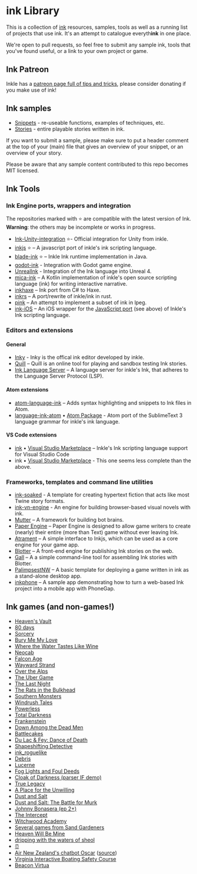 # ink Library

This is a collection of [ink](https://www.inklestudios.com/ink/) resources, samples, tools as well as a running list of projects that use ink. It's an attempt to catalogue everyth**ink** in one place.

We're open to pull requests, so feel free to submit any sample ink, tools that you've found useful, or a link to your own project or game.

## Ink Patreon

Inkle has a [patreon page full of tips and tricks](https://www.patreon.com/inkle), please consider donating if you make use of ink!

## Ink samples 

* [Snippets](https://github.com/inkle/ink-library/tree/master/Snippets) - re-useable functions, examples of techniques,  etc.
* [Stories](https://github.com/inkle/ink-library/tree/master/Stories/) - entire playable stories written in ink.

If you want to submit a sample, please make sure to put a header comment at the top of your (main) file that gives an overview of your snippet, or an overview of your story.

Please be aware that any sample content contributed to this repo becomes MIT licensed.

## Ink Tools

### Ink Engine ports, wrappers and integration

The repositories marked with ⭐️ are compatible with the latest version of Ink. **Warning**: the others may be incomplete or works in progress.

- [Ink-Unity-integration](https://github.com/inkle/ink-unity-integration) ⭐️- Official integration for Unity from inkle.
- [inkjs](https://github.com/y-lohse/inkjs) ⭐️ – A javascript port of inkle's ink scripting language.
- [blade-ink](https://github.com/bladecoder/blade-ink) ⭐️ – Inkle Ink runtime implementation in Java.
- [godot-ink](https://github.com/paulloz/godot-ink) - Integration with Godot game engine.
- [UnrealInk](https://github.com/DavidColson/UnrealInk) - Integration of the Ink language into Unreal 4.
- [mica-ink](https://github.com/micabytes/mica-ink) – A Kotlin implementation of inkle's open source scripting language (ink) for writing interactive narrative. 
- [inkhaxe](https://github.com/Glidias/inkhaxe) – Ink port from C# to Haxe.
- [inkrs](https://github.com/facelesspanda/inkrs) – A port/rewrite of inkle/ink in rust.
- [pink](https://github.com/premek/pink) – An attempt to implement a subset of ink in lpeg.
- [ink-iOS](https://github.com/russellquinn/ink-iOS) – An iOS wrapper for the [JavaScript port](https://github.com/y-lohse/inkjs) (see above) of Inkle's Ink scripting language.

### Editors and extensions

#### General

- [Inky](https://github.com/inkle/inky) - Inky is the offical ink editor developed by inkle.
- [Quill](https://github.com/MattConrad/Quill) – Quill is an online tool for playing and sandbox testing Ink stories.
- [Ink Language Server](https://github.com/ephread/ink-language-server) – A language server for inkle's Ink, that adheres to the Language Server Protocol (LSP).

#### Atom extensions

- [atom-language-ink](https://github.com/bladecoder/atom-language-ink) – Adds syntax highlighting and snippets to Ink files in Atom.
- [language-ink-atom](https://github.com/isakgrozny/language-ink-atom) • [Atom Package](https://atom.io/packages/language-ink-atom) - Atom port of the SublimeText 3 language grammar for inkle's ink language.

#### VS Code extensions

- [ink](https://github.com/sequitur/ink-vscode) • [Visual Studio Marketplace](https://marketplace.visualstudio.com/items?itemName=bruno-dias.ink) – Inkle's Ink scripting language support for Visual Studio Code
- ink • [Visual Studio Marketplace](https://marketplace.visualstudio.com/items?itemName=tommisundstrom.ink) - This one seems less complete than the above.

### Frameworks, templates and command line utilities

- [ink-soaked](https://github.com/wickedlyethan/ink-soaked) - A template for creating hypertext fiction that acts like most Twine story formats.
- [ink-vn-engine](https://github.com/paulloz/ink-vn-engine/) - An engine for building browser-based visual novels with ink.
- [Mutter](https://github.com/rabidgremlin/Mutters) – A framework for building bot brains.
- [Paper Engine](https://github.com/inkle/ink/issues/408) – Paper Engine is designed to allow game writers to create (nearly) their entire (more than Text) game without ever leaving Ink.
- [Atrament](https://github.com/technix/atrament) – A simple interface to Inkjs, which can be used as a core engine for your game app.
- [Blotter](https://github.com/sequitur/blotter) – A front-end engine for publishing Ink stories on the web.
- [Gall](https://github.com/sequitur/gall) – A a simple command-line tool for assembling Ink stories with Blotter.
- [PalimpsestNW](https://github.com/isakgrozny/PalimpsestNW) – A basic template for deploying a game written in ink as a stand-alone desktop app.
- [inkphone](https://github.com/tskaufma/inkphone) – A sample app demonstrating how to turn a web-based Ink project into a mobile app with PhoneGap.

## Ink games (and non-games!)

* [Heaven's Vault](http://www.inklestudios.com/heavensvault)
* [80 days](http://www.inklestudios.com/80days)
* [Sorcery](http://www.inklestudios.com/sorcery)
* [Bury Me My Love](http://burymemylove.arte.tv/)
* [Where the Water Tastes Like Wine](https://www.wherethewatertasteslikewine.com/)
* [Neocab](https://www.neocabgame.com/)
* [Falcon Age](https://falconage.com/)
* [Wayward Strand](http://www.waywardstrand.com/)
* [Over the Alps](https://overthealpsgame.com/)
* [The Uber Game](https://ig.ft.com/uber-game/)
* [The Last Night](http://oddtales.net/)
* [The Rats in the Bulkhead](https://brunodias.itch.io/rats)
* [Southern Monsters](http://www.bravemule.com/southernmonsters/)
* [Windrush Tales](https://www.twitter.com/taleswindrush)
* [Powerless](https://www.powerlessgame.co.uk/)
* [Total Darkness](http://totaldarkness.sciencemuseum.org.uk/)
* [Frankenstein](https://www.inklestudios.com/frankenstein/)
* [Down Among the Dead Men](https://www.inklestudios.com/downAmongTheDeadMen/)
* [Battlecakes](http://volcanobean.com/games/battlecakes)
* [Du Lac & Fey: Dance of Death](https://www.salixgames.com/)
* [Shapeshifting Detective](https://shapeshiftingdetective.com/)
* [ink_roguelike](https://github.com/nbush/ink_roguelike)
* [Debris](http://debristhegame.com/)
* [Lucerne](http://gamejolt.com/games/lucerne/150140)
* [Fog Lights and Foul Deeds](https://tomsykes.itch.io/fog-lights-and-foul-deeds)
* [Cloak of Darkness (parser IF demo)](http://ink-test-parser.surge.sh/)
* [True Legacy](http://mcro.org/truelegacy)
* [A Place for the Unwilling](http://www.alpixelgames.com/a-place-for-the-unwilling/)
* [Dust and Salt](https://www.primegames.bg/en/dust-and-salt)
* [Dust and Salt: The Battle for Murk](https://www.primegames.bg/en/games/view/4/dust-and-salt-the-battle-for-murk)
* [Johnny Bonasera (ep 2+)](http://bladecoder.com/bonasera/)
* [The Intercept](https://www.inklestudios.com/ink/theintercept/)
* [Witchwood Academy](https://celia14.itch.io/witchwood-academy)
* [Several games from Sand Gardeners](https://sandgardeners.itch.io/)
* [Heaven Will Be Mine](https://pillowfight.io/games/#/heaven-will-be-mine/)
* [dripping with the waters of sheol](https://grrozny.itch.io/sheol)
* [:alarm_clock:](https://stralor.itch.io/ld41)
* [Air New Zealand's chatbot Oscar](https://www.airnewzealand.co.nz/press-release-2017-oscar-airnz-chatbot) ([source](https://github.com/rabidgremlin/Mutters))
* [Virginia Interactive Boating Safety Course](https://www.ilearntoboat.com/virginia/)
* [Beacon Virtua](http://museum.wa.gov.au/BeaconVirtua)
